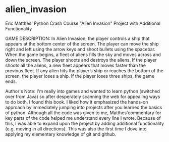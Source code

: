 # alien_invasion
Eric Matthes' Python Crash Course "Alien Invasion" Project with Additional Functionality

GAME DESCRIPTION:
In Alien Invasion, the player controls a ship that appears at
the bottom center of the screen. The player can move the ship
right and left using the arrow keys and shoot bullets using the
spacebar. When the game begins, a fleet of aliens fills the sky
and moves across and down the screen. The player shoots and
destroys the aliens. If the player shoots all the aliens, a new fleet
appears that moves faster than the previous fleet. If any alien hits
the player’s ship or reaches the bottom of the screen, the player
loses a ship. If the player loses three ships, the game ends.

Author's Note:
I'm really into games and wanted to learn python (switched over from Java) so after desperately scanning the web for appealing ways to do both, I found this book. I liked how it 
emphasized the hands-on approach by immediately jumping into projects after you learned the basics of python. Although all the code was given to me, Matthes'commentary for key 
parts of the code helped me understand every line I wrote. Because of this, I was able to expand upon the project by adding additional functionality (e.g. moving in all
directions). This was also the first time I dove into applying my elementary knowledge of git and github.
